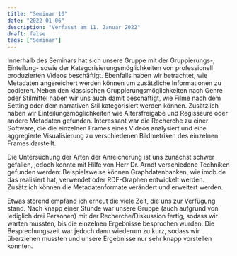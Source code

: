 ```yaml
---
title: "Seminar 10"
date: "2022-01-06"
description: "Verfasst am 11. Januar 2022"
draft: false
tags: ["Seminar"]
---
```


Innerhalb des Seminars hat sich unsere Gruppe mit der Gruppierungs-, Einteilung- sowie der Kategorisierungsmöglichkeiten von professionell produzierten Videos beschäftigt. Ebenfalls haben wir betrachtet, wie Metadaten angereichert werden können um zusätzliche Informationen zu codieren. Neben den klassischen Gruppierungsmöglichkeiten nach Genre oder Stilmittel haben wir uns auch damit beschäftigt, wie Filme nach dem Setting oder dem narrativen Stil kategorisiert werden können. Zusätzlich haben wir Einteilungsmöglichkeiten wie Altersfreigabe und Regisseure oder andere Metadaten gefunden.
Interessant war die Recherche zu einer Software, die die einzelnen Frames eines Videos analysiert und eine aggregierte Visualisierung zu verschiedenen Bildmetriken des einzelnen Frames darstellt.

Die Untersuchung der Arten der Anreicherung ist uns zunächst schwer gefallen, jedoch konnte mit Hilfe von Herr Dr. Arndt verschiedene Techniken gefunden werden: Beispielsweise können Graphdatenbanken, wie imdb.de das realisiert hat, verwendet oder RDF-Graphen entwickelt werden. Zusätzlich können die Metadatenformate verändert und erweitert werden.

Etwas störend empfand ich erneut die viele Zeit, die uns zur Verfügung stand. Nach knapp einer Stunde war unsere Gruppe (auch aufgrund von lediglich drei Personen) mit der Recherche/Diskussion fertig, sodass wir warten mussten, bis die einzelnen Ergebnisse besprochen wurden. Die Besprechungszeit war jedoch dann wiederum zu kurz, sodass wir überziehen mussten und unsere Ergebnisse nur sehr knapp vorstellen konnten.
